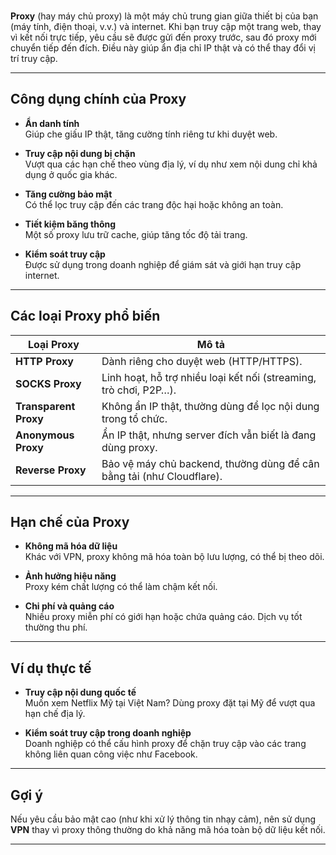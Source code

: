 <br>

**Proxy** (hay máy chủ proxy) là một máy chủ trung gian giữa thiết bị của bạn (máy tính, điện thoại, v.v.) và internet. Khi bạn truy cập một trang web, thay vì kết nối trực tiếp, yêu cầu sẽ được gửi đến proxy trước, sau đó proxy mới chuyển tiếp đến đích. Điều này giúp ẩn địa chỉ IP thật và có thể thay đổi vị trí truy cập.

---

## Công dụng chính của Proxy

- **Ẩn danh tính**  
  Giúp che giấu IP thật, tăng cường tính riêng tư khi duyệt web.

- **Truy cập nội dung bị chặn**  
  Vượt qua các hạn chế theo vùng địa lý, ví dụ như xem nội dung chỉ khả dụng ở quốc gia khác.

- **Tăng cường bảo mật**  
  Có thể lọc truy cập đến các trang độc hại hoặc không an toàn.

- **Tiết kiệm băng thông**  
  Một số proxy lưu trữ cache, giúp tăng tốc độ tải trang.

- **Kiểm soát truy cập**  
  Được sử dụng trong doanh nghiệp để giám sát và giới hạn truy cập internet.

---

## Các loại Proxy phổ biến

| Loại Proxy         | Mô tả                                                                 |
|--------------------|----------------------------------------------------------------------|
| **HTTP Proxy**      | Dành riêng cho duyệt web (HTTP/HTTPS).                             |
| **SOCKS Proxy**     | Linh hoạt, hỗ trợ nhiều loại kết nối (streaming, trò chơi, P2P…).  |
| **Transparent Proxy** | Không ẩn IP thật, thường dùng để lọc nội dung trong tổ chức.         |
| **Anonymous Proxy**  | Ẩn IP thật, nhưng server đích vẫn biết là đang dùng proxy.           |
| **Reverse Proxy**    | Bảo vệ máy chủ backend, thường dùng để cân bằng tải (như Cloudflare). |

---

## Hạn chế của Proxy

- **Không mã hóa dữ liệu**  
  Khác với VPN, proxy không mã hóa toàn bộ lưu lượng, có thể bị theo dõi.

- **Ảnh hưởng hiệu năng**  
  Proxy kém chất lượng có thể làm chậm kết nối.

- **Chi phí và quảng cáo**  
  Nhiều proxy miễn phí có giới hạn hoặc chứa quảng cáo. Dịch vụ tốt thường thu phí.

---

## Ví dụ thực tế

- **Truy cập nội dung quốc tế**  
  Muốn xem Netflix Mỹ tại Việt Nam? Dùng proxy đặt tại Mỹ để vượt qua hạn chế địa lý.

- **Kiểm soát truy cập trong doanh nghiệp**  
  Doanh nghiệp có thể cấu hình proxy để chặn truy cập vào các trang không liên quan công việc như Facebook.

---

## Gợi ý

Nếu yêu cầu bảo mật cao (như khi xử lý thông tin nhạy cảm), nên sử dụng **VPN** thay vì proxy thông thường do khả năng mã hóa toàn bộ dữ liệu kết nối.

---
